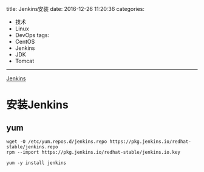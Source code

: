 title: Jenkins安装
date: 2016-12-26 11:20:36
categories:
- 技术
- Linux
- DevOps
tags:
- CentOS
- Jenkins
- JDK
- Tomcat
---
[Jenkins](https://jenkins.io/)

# 安装Jenkins
## yum
```
wget -O /etc/yum.repos.d/jenkins.repo https://pkg.jenkins.io/redhat-stable/jenkins.repo
rpm --import https://pkg.jenkins.io/redhat-stable/jenkins.io.key
```
```
yum -y install jenkins
```